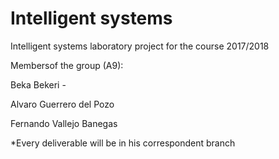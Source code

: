 # Intelligent systems

Intelligent systems laboratory project for the course 2017/2018

Membersof the group (A9):

  Beka Bekeri -

  Alvaro Guerrero del Pozo
  
  Fernando Vallejo Banegas


*Every deliverable will be in his correspondent branch
